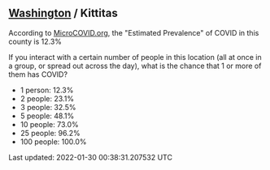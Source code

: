 
## [Washington](/united-states/washington) / Kittitas

According to [MicroCOVID.org](http://microcovid.org),
the "Estimated Prevalence" of COVID in this county is 12.3%

If you interact with a certain number of people in this location
(all at once in a group, or spread out across the day), what is the chance that
1 or more of them has COVID?

- 1 person: 12.3%
- 2 people: 23.1%
- 3 people: 32.5%
- 5 people: 48.1%
- 10 people: 73.0%
- 25 people: 96.2%
- 100 people: 100.0%

Last updated: 2022-01-30 00:38:31.207532 UTC
